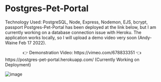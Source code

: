 Postgres-Pet-Portal
=======
Technology Used: PostgreSQL, Node, Express, Nodemon, EJS, bcrypt, passport
Postgres-Pet-Portal has been deployed at the link below, but I am currently working on a database connection issue with Heroku. The application works locally, so I will upload a demo video very soon (Andy-Waine Feb 17 2022).
<div align="center"> 👉 Demonstration Video: https://vimeo.com/678833351 👈 </div

<div align ="center">https://postgres-pet-portal.herokuapp.com/ (Currently Working on Deployment) </div>

![image](https://user-images.githubusercontent.com/88730354/153978882-e14afe36-133c-4d85-b713-210d1c32038e.png)

